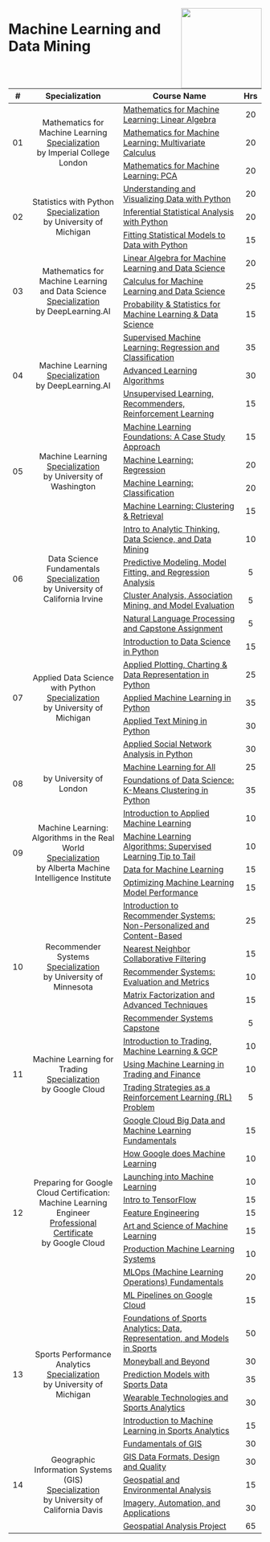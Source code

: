 <a href="https://coursera.org/"><img align="right" width="160" src="/logos/coursera.png"></img></a>

# Machine Learning and Data Mining

<table>
    <thead>
        <tr>
<th width="25px">#</th>
<th width="400px">Specialization</th>
<th width="800px">Course Name</th>
<th width="25px">Hrs</th>
        </tr>
    </thead>
    <tbody>
            <tr>
<td rowspan=3 align="center">01</td>
<td rowspan=3 align="center">Mathematics for Machine Learning<br><a href="https://coursera.org/specializations/mathematics-machine-learning">Specialization</a><br>by Imperial College London</td>
<td><a href="https://coursera.org/learn/linear-algebra-machine-learning">Mathematics for Machine Learning: Linear Algebra</a></td>
<td align="center">20</td>
            </tr>
            <tr>
<td><a href="https://coursera.org/learn/multivariate-calculus-machine-learning">Mathematics for Machine Learning: Multivariate Calculus</a></td>
<td align="center">20</td>
            </tr>
            <tr>
<td><a href="https://coursera.org/learn/pca-machine-learning">Mathematics for Machine Learning: PCA</a></td>
<td align="center">20</td>
            </tr>
            <tr>
<td rowspan=3 align="center">02</td>
<td rowspan=3 align="center">Statistics with Python<br><a href="https://coursera.org/specializations/statistics-with-python">Specialization</a><br>by University of Michigan</td>
<td><a href="https://coursera.org/learn/understanding-visualization-data">Understanding and Visualizing Data with Python</a></td>
<td align="center">20</td>
            </tr>
            <tr>
<td><a href="https://coursera.org/learn/inferential-statistical-analysis-python">Inferential Statistical Analysis with Python</a></td>
<td align="center">20</td>
            </tr>
            <tr>
<td><a href="https://coursera.org/learn/fitting-statistical-models-data-python">Fitting Statistical Models to Data with Python</a></td>
<td align="center">15</td>
            </tr>
            <tr>
<td rowspan=3 align="center">03</td>
<td rowspan=3 align="center">Mathematics for Machine Learning and Data Science<br><a href="https://coursera.org/specializations/mathematics-for-machine-learning-and-data-science">Specialization</a><br>by DeepLearning.AI</td>
<td><a href="https://coursera.org/learn/machine-learning-linear-algebra">Linear Algebra for Machine Learning and Data Science</a></td>
<td align="center">20</td>
            </tr>
            <tr>
<td><a href="https://coursera.org/learn/machine-learning-calculus">Calculus for Machine Learning and Data Science</a></td>
<td align="center">25</td>
            </tr>
            <tr>
<td><a href="https://coursera.org/learn/machine-learning-probability-and-statistics">Probability & Statistics for Machine Learning & Data Science</a></td>
<td align="center">15</td>
            </tr>
            <tr>
<td rowspan=3 align="center">04</td>
<td rowspan=3 align="center">Machine Learning<br><a href="https://coursera.org/specializations/machine-learning-introduction">Specialization</a><br>by DeepLearning.AI</td>
<td><a href="https://coursera.org/learn/machine-learning">Supervised Machine Learning: Regression and Classification</a></td>
<td align="center">35</td>
            </tr>
            <tr>
<td><a href="https://coursera.org/learn/advanced-learning-algorithms">Advanced Learning Algorithms</a></td>
<td align="center">30</td>
            </tr>
            <tr>
<td><a href="https://coursera.org/learn/unsupervised-learning-recommenders-reinforcement-learning">Unsupervised Learning, Recommenders, Reinforcement Learning</a></td>
<td align="center">15</td>
            </tr>
            <tr>
<td rowspan=4 align="center">05</td>
<td rowspan=4 align="center">Machine Learning<br><a href="https://coursera.org/specializations/machine-learning">Specialization</a><br>by University of Washington</td>
<td><a href="https://coursera.org/learn/ml-foundations">Machine Learning Foundations: A Case Study Approach</a></td>
<td align="center">15</td>
            </tr>
            <tr>
<td><a href="https://coursera.org/learn/ml-regression">Machine Learning: Regression</a></td>
<td align="center">20</td>
            </tr>
            <tr>
<td><a href="https://coursera.org/learn/ml-classification">Machine Learning: Classification</a></td>
<td align="center">20</td>
            </tr>
            <tr>
<td><a href="https://coursera.org/learn/ml-clustering-and-retrieval">Machine Learning: Clustering & Retrieval</a></td>
<td align="center">15</td>
            </tr>
            <tr>
<td rowspan=4 align="center">06</td>
<td rowspan=4 align="center">Data Science Fundamentals<br><a href="https://coursera.org/specializations/data-science-fundamentals">Specialization</a><br>by University of California Irvine</td>
<td><a href="https://coursera.org/learn/intro-analyticthinking-datascience-datamining">Intro to Analytic Thinking, Data Science, and Data Mining</a></td>
<td align="center">10</td>
            </tr>
            <tr>
<td><a href="https://coursera.org/learn/predictive-modeling-model-fitting-regression-analysis">Predictive Modeling, Model Fitting, and Regression Analysis</a></td>
<td align="center">5</td>
            </tr>
            <tr>
<td><a href="https://coursera.org/learn/cluster-analysis-association-mining-and-model-evaluation">Cluster Analysis, Association Mining, and Model Evaluation</a></td>
<td align="center">5</td>
            </tr>
            <tr>
<td><a href="https://coursera.org/learn/natural-language-processing-captsone-assignment">Natural Language Processing and Capstone Assignment</a></td>
<td align="center">5</td>
            </tr>
            <tr>
<td rowspan=5 align="center">07</td>
<td rowspan=5 align="center">Applied Data Science with Python<br><a href="https://coursera.org/specializations/data-science-python">Specialization</a><br>by University of Michigan</td>
<td><a href="https://coursera.org/learn/python-data-analysis">Introduction to Data Science in Python</a></td>
<td align="center">15</td>
            </tr>
            <tr>
<td><a href="https://coursera.org/learn/python-plotting">Applied Plotting, Charting & Data Representation in Python</a></td>
<td align="center">25</td>
            </tr>
            <tr>
<td><a href="https://coursera.org/learn/python-machine-learning">Applied Machine Learning in Python</a></td>
<td align="center">35</td>
            </tr>
            <tr>
<td><a href="https://coursera.org/learn/python-text-mining">Applied Text Mining in Python</a></td>
<td align="center">30</td>
            </tr>
            <tr>
<td><a href="https://coursera.org/learn/python-social-network-analysis">Applied Social Network Analysis in Python</a></td>
<td align="center">30</td>
            </tr>
            <tr>
<td rowspan=2 align="center">08</td>
<td rowspan=2 align="center">by University of London</td>
<td><a href="https://coursera.org/learn/uol-machine-learning-for-all">Machine Learning for All</a></td>
<td align="center">25</td>
            </tr>
            <tr>
<td><a href="https://coursera.org/learn/data-science-k-means-clustering-python">Foundations of Data Science: K-Means Clustering in Python</a></td>
<td align="center">35</td>
            </tr>
            <tr>
<td rowspan=4 align="center">09</td>
<td rowspan=4 align="center">Machine Learning: Algorithms in the Real World<br><a href="https://coursera.org/specializations/machine-learning-algorithms-real-world">Specialization</a><br>by Alberta Machine Intelligence Institute</td>
<td><a href="https://coursera.org/learn/machine-learning-applied">Introduction to Applied Machine Learning</a></td>
<td align="center">10</td>
            </tr>
            <tr>
<td><a href="https://coursera.org/learn/machine-learning-classification-algorithms">Machine Learning Algorithms: Supervised Learning Tip to Tail</a></td>
<td align="center">10</td>
            </tr>
            <tr>
<td><a href="https://coursera.org/learn/data-machine-learning">Data for Machine Learning</a></td>
<td align="center">15</td>
            </tr>
            <tr>
<td><a href="https://coursera.org/learn/optimize-machine-learning-model-performance">Optimizing Machine Learning Model Performance</a></td>
<td align="center">15</td>
            </tr>
            <tr>
<td rowspan=5 align="center">10</td>
<td rowspan=5 align="center">Recommender Systems<br><a href="https://coursera.org/specializations/recommender-systems">Specialization</a><br>by University of Minnesota</td>
<td><a href="https://coursera.org/learn/recommender-systems-introduction">Introduction to Recommender Systems: Non-Personalized and Content-Based</a></td>
<td align="center">25</td>
            </tr>
            <tr>
<td><a href="https://coursera.org/learn/collaborative-filtering">Nearest Neighbor Collaborative Filtering</a></td>
<td align="center">15</td>
            </tr>
            <tr>
<td><a href="https://coursera.org/learn/recommender-metrics">Recommender Systems: Evaluation and Metrics</a></td>
<td align="center">10</td>
            </tr>
            <tr>
<td><a href="https://coursera.org/learn/matrix-factorization">Matrix Factorization and Advanced Techniques</a></td>
<td align="center">15</td>
            </tr>
            <tr>
<td><a href="https://coursera.org/learn/recommeder-systems-capstone">Recommender Systems Capstone</a></td>
<td align="center">5</td>
            </tr>
            <tr>
<td rowspan=3 align="center">11</td>
<td rowspan=3 align="center">Machine Learning for Trading<br><a href="https://coursera.org/specializations/machine-learning-trading">Specialization</a><br>by Google Cloud</td>
<td><a href="https://coursera.org/learn/introduction-trading-machine-learning-gcp">Introduction to Trading, Machine Learning & GCP</a></td>
<td align="center">10</td>
            </tr>
            <tr>
<td><a href="https://coursera.org/learn/machine-learning-trading-finance">Using Machine Learning in Trading and Finance</a></td>
<td align="center">10</td>
            </tr>
            <tr>
<td><a href="https://coursera.org/learn/trading-strategies-reinforcement-learning">Trading Strategies as a Reinforcement Learning (RL) Problem</a></td>
<td align="center">5</td>
            </tr>
            <tr>
<td rowspan=9 align="center">12</td>
<td rowspan=9 align="center">Preparing for Google Cloud Certification: Machine Learning Engineer<br><a href="https://coursera.org/professional-certificates/preparing-for-google-cloud-machine-learning-engineer-professional-certificate">Professional Certificate</a><br>by Google Cloud</td>
<td><a href="https://coursera.org/learn/gcp-big-data-ml-fundamentals">Google Cloud Big Data and Machine Learning Fundamentals</a></td>
<td align="center">15</td>
            </tr>
            <tr>
<td><a href="https://coursera.org/learn/google-machine-learning">How Google does Machine Learning</a></td>
<td align="center">10</td>
            </tr>
            <tr>
<td><a href="https://coursera.org/learn/launching-machine-learning">Launching into Machine Learning</a></td>
<td align="center">10</td>
            </tr>
            <tr>
<td><a href="https://coursera.org/learn/intro-tensorflow">Intro to TensorFlow</a></td>
<td align="center">15</td>
            </tr>
            <tr>
<td><a href="https://coursera.org/learn/feature-engineering">Feature Engineering</a></td>
<td align="center">15</td>
            </tr>
            <tr>
<td><a href="https://coursera.org/learn/art-science-ml">Art and Science of Machine Learning</a></td>
<td align="center">15</td>
            </tr>
            <tr>
<td><a href="https://coursera.org/learn/gcp-production-ml-systems">Production Machine Learning Systems</a></td>
<td align="center">10</td>
            </tr>
            <tr>
<td><a href="https://coursera.org/learn/mlops-fundamentals">MLOps (Machine Learning Operations) Fundamentals</a></td>
<td align="center">20</td>
            </tr>
            <tr>
<td><a href="https://coursera.org/learn/ml-pipelines-google-cloud">ML Pipelines on Google Cloud</a></td>
<td align="center">15</td>
            </tr>
            <tr>
<td rowspan=5 align="center">13</td>
<td rowspan=5 align="center">Sports Performance Analytics<br><a href="https://coursera.org/specializations/sports-analytics">Specialization</a><br>by University of Michigan</td>
<td><a href="https://coursera.org/learn/foundations-sports-analytics">Foundations of Sports Analytics: Data, Representation, and Models in Sports</a></td>
<td align="center">50</td>
            </tr>
            <tr>
<td><a href="https://coursera.org/learn/moneyball-and-beyond">Moneyball and Beyond</a></td>
<td align="center">30</td>
            </tr>
            <tr>
<td><a href="https://coursera.org/learn/prediction-models-sports-data">Prediction Models with Sports Data</a></td>
<td align="center">35</td>
            </tr>
            <tr>
<td><a href="https://coursera.org/learn/wearable-technologies">Wearable Technologies and Sports Analytics</a></td>
<td align="center">30</td>
            </tr>
            <tr>
<td><a href="https://coursera.org/learn/machine-learning-sports-analytics">Introduction to Machine Learning in Sports Analytics</a></td>
<td align="center">15</td>
            </tr>
            <tr>
<td rowspan=5 align="center">14</td>
<td rowspan=5 align="center">Geographic Information Systems (GIS)<br><a href="https://coursera.org/specializations/gis">Specialization</a><br>by University of California Davis</td>
<td><a href="https://coursera.org/learn/gis">Fundamentals of GIS</a></td>
<td align="center">30</td>
            </tr>
            <tr>
<td><a href="https://coursera.org/learn/gis-data">GIS Data Formats, Design and Quality</a></td>
<td align="center">30</td>
            </tr>
            <tr>
<td><a href="https://coursera.org/learn/spatial-analysis">Geospatial and Environmental Analysis</a></td>
<td align="center">15</td>
            </tr>
            <tr>
<td><a href="https://coursera.org/learn/gis-applications">Imagery, Automation, and Applications</a></td>
<td align="center">30</td>
            </tr>
            <tr>
<td><a href="https://coursera.org/learn/gis-capstone">Geospatial Analysis Project</a></td>
<td align="center">65</td>
            </tr>
    </tbody>
</table>
